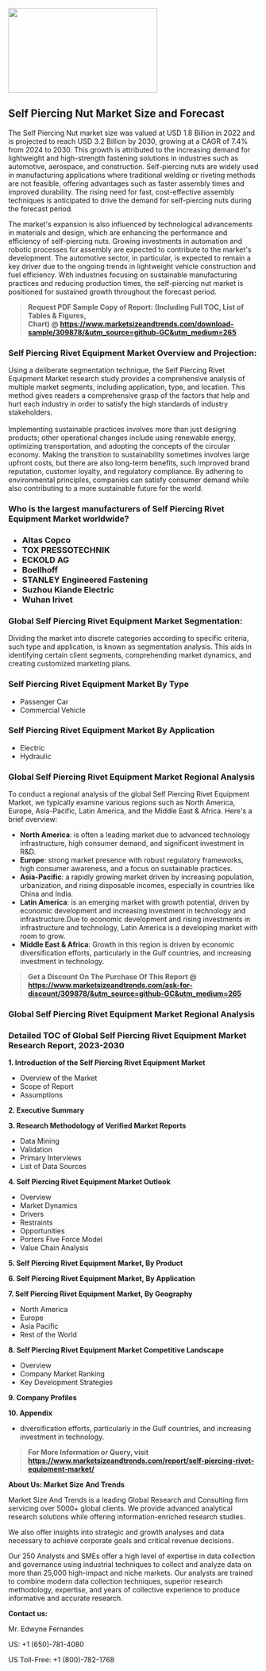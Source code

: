 <p><img class="alignnone size-medium wp-image-20088" src="https://ffe5etoiles.com/wp-content/uploads/2024/12/MST1-300x171.png" alt="" width="300" height="171" /></p><h2>Self Piercing Nut Market Size and Forecast</h2><p>The Self Piercing Nut market size was valued at USD 1.8 Billion in 2022 and is projected to reach USD 3.2 Billion by 2030, growing at a CAGR of 7.4% from 2024 to 2030. This growth is attributed to the increasing demand for lightweight and high-strength fastening solutions in industries such as automotive, aerospace, and construction. Self-piercing nuts are widely used in manufacturing applications where traditional welding or riveting methods are not feasible, offering advantages such as faster assembly times and improved durability. The rising need for fast, cost-effective assembly techniques is anticipated to drive the demand for self-piercing nuts during the forecast period.</p><p>The market's expansion is also influenced by technological advancements in materials and design, which are enhancing the performance and efficiency of self-piercing nuts. Growing investments in automation and robotic processes for assembly are expected to contribute to the market's development. The automotive sector, in particular, is expected to remain a key driver due to the ongoing trends in lightweight vehicle construction and fuel efficiency. With industries focusing on sustainable manufacturing practices and reducing production times, the self-piercing nut market is positioned for sustained growth throughout the forecast period.</p></p><blockquote id="" class=""><strong>Request PDF Sample Copy of Report: (Including Full TOC, List of Tables &amp; Figures, Chart)&nbsp;@&nbsp;<strong><a href="https://www.marketsizeandtrends.com/download-sample/309878/&utm_source=github-GC&utm_medium=265" target="_blank">https://www.marketsizeandtrends.com/download-sample/309878/&utm_source=github-GC&utm_medium=265</a></strong></strong></blockquote><h3 id="" class="">Self Piercing Rivet Equipment Market&nbsp;Overview and Projection:</h3><p id="" class="">Using a deliberate segmentation technique, the Self Piercing Rivet Equipment Market research study provides a comprehensive analysis of multiple market segments, including application, type, and location. This method gives readers a comprehensive grasp of the factors that help and hurt each industry in order to satisfy the high standards of industry stakeholders. <br /> <br />Implementing sustainable practices involves more than just designing products; other operational changes include using renewable energy, optimizing transportation, and adopting the concepts of the circular economy. Making the transition to sustainability sometimes involves large upfront costs, but there are also long-term benefits, such improved brand reputation, customer loyalty, and regulatory compliance. By adhering to environmental principles, companies can satisfy consumer demand while also contributing to a more sustainable future for the world.</p><h3 id="" class="">Who is the largest manufacturers of&nbsp;Self Piercing Rivet Equipment Market worldwide?</h3><h3 class=""><p><ul><li>Altas Copco </li><li> TOX PRESSOTECHNIK </li><li> ECKOLD AG </li><li> Boellhoff </li><li> STANLEY Engineered Fastening </li><li> Suzhou Kiande Electric </li><li> Wuhan Irivet</li></ul></p></h3><h3 id="" class="">Global&nbsp;Self Piercing Rivet Equipment Market Segmentation:</h3><p id="" class="">Dividing the market into discrete categories according to specific criteria, such type and application, is known as segmentation analysis. This aids in identifying certain client segments, comprehending market dynamics, and creating customized marketing plans.</p><h3 id="" class="">Self Piercing Rivet Equipment Market&nbsp;By Type</h3><p><p><ul><li>Passenger Car</li><li> Commercial Vehicle</p></li></ul></p></p><h3 id="" class="">Self Piercing Rivet Equipment Market&nbsp;By Application</h3><p class=""><p><ul><li>Electric</li><li> Hydraulic</li></ul></p></p><h3 id="" class="">Global Self Piercing Rivet Equipment Market Regional Analysis</h3><p id="" class="">To conduct a regional analysis of the global Self Piercing Rivet Equipment Market, we typically examine various regions such as North America, Europe, Asia-Pacific, Latin America, and the Middle East &amp; Africa. Here's a brief overview:</p><ul><li><strong>North America</strong>: is often a leading market due to advanced technology infrastructure, high consumer demand, and significant investment in R&amp;D.</li><li><strong>Europe</strong>: strong market presence with robust regulatory frameworks, high consumer awareness, and a focus on sustainable practices.</li><li><strong>Asia-Pacific</strong>: a rapidly growing market driven by increasing population, urbanization, and rising disposable incomes, especially in countries like China and India.</li><li><strong>Latin America</strong>: is an emerging market with growth potential, driven by economic development and increasing investment in technology and infrastructure.Due to economic development and rising investments in infrastructure and technology, Latin America is a developing market with room to grow.</li><li><strong>Middle East &amp; Africa</strong>: Growth in this region is driven by economic diversification efforts, particularly in the Gulf countries, and increasing investment in technology.</li></ul><blockquote id="" class=""><strong>Get a Discount On The Purchase Of This Report @ <strong><a href="https://www.marketsizeandtrends.com/ask-for-discount/309878/&utm_source=github-GC&utm_medium=265" target="_blank">https://www.marketsizeandtrends.com/ask-for-discount/309878/&utm_source=github-GC&utm_medium=265</a></strong></strong></blockquote><h3 id="" class="">Global Self Piercing Rivet Equipment Market Regional Analysis</h3><h3 id="" class="">Detailed TOC of Global Self Piercing Rivet Equipment Market Research Report, 2023-2030</h3><p id="" class=""><strong>1. Introduction of the Self Piercing Rivet Equipment Market</strong></p><ul><li>Overview of the Market</li><li>Scope of Report</li><li>Assumptions</li></ul><p id="" class=""><strong>2. Executive Summary</strong></p><p id="" class=""><strong>3. Research Methodology of Verified Market Reports</strong></p><ul><li>Data Mining</li><li>Validation</li><li>Primary Interviews</li><li>List of Data Sources</li></ul><p id="" class=""><strong>4. Self Piercing Rivet Equipment Market Outlook</strong></p><ul><li>Overview</li><li>Market Dynamics</li><li>Drivers</li><li>Restraints</li><li>Opportunities</li><li>Porters Five Force Model</li><li>Value Chain Analysis</li></ul><p id="" class=""><strong>5. Self Piercing Rivet Equipment Market, By Product</strong></p><p id="" class=""><strong>6. Self Piercing Rivet Equipment Market, By Application</strong></p><p id="" class=""><strong>7. Self Piercing Rivet Equipment Market, By Geography</strong></p><ul><li>North America</li><li>Europe</li><li>Asia Pacific</li><li>Rest of the World</li></ul><p id="" class=""><strong>8. Self Piercing Rivet Equipment Market Competitive Landscape</strong></p><ul><li>Overview</li><li>Company Market Ranking</li><li>Key Development Strategies</li></ul><p id="" class=""><strong>9. Company Profiles</strong></p><p id="" class=""><strong>10. Appendix</strong></p><ul><li>diversification efforts, particularly in the Gulf countries, and increasing investment in technology.</li></ul><blockquote id="" class=""><strong>For More Information or Query, visit <strong><strong><a href="https://www.marketsizeandtrends.com/report/self-piercing-rivet-equipment-market/" target="_blank">https://www.marketsizeandtrends.com/report/self-piercing-rivet-equipment-market/</a></strong></strong></strong></blockquote><p id="" class=""><strong>About Us: Market Size And Trends</strong></p><p id="" class="">Market Size And Trends is a leading Global Research and Consulting firm servicing over 5000+ global clients. We provide advanced analytical research solutions while offering information-enriched research studies.</p><p id="" class="">We also offer insights into strategic and growth analyses and data necessary to achieve corporate goals and critical revenue decisions.</p><p id="" class="">Our 250 Analysts and SMEs offer a high level of expertise in data collection and governance using industrial techniques to collect and analyze data on more than 25,000 high-impact and niche markets. Our analysts are trained to combine modern data collection techniques, superior research methodology, expertise, and years of collective experience to produce informative and accurate research.</p><p id="" class=""><strong>Contact us:</strong></p><p id="" class="">Mr. Edwyne Fernandes</p><p id="" class="">US: +1 (650)-781-4080</p><p id="" class="">US Toll-Free: +1 (800)-782-1768</p>
